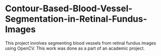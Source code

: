 # Contour-Based-Blood-Vessel-Segmentation-in-Retinal-Fundus-Images
This project involves segmenting blood vessels from retinal fundus images using OpenCV. This work was done as a part of an academic project.
